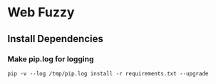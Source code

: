 # Web Fuzzy

## Install Dependencies

### Make pip.log for logging
`
    pip -v --log /tmp/pip.log install -r requirements.txt --upgrade
`

